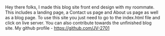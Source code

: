 Hey there folks, I made this blog site front end design with my roommate. This includes a landing page, a Contact us page and 
About us page as well as a blog page.
To use this site you just need to go to the index.html file and click on live server.
You can also contribute towards the unfinished blog site.
My github profile - https://github.com/JV-2701 